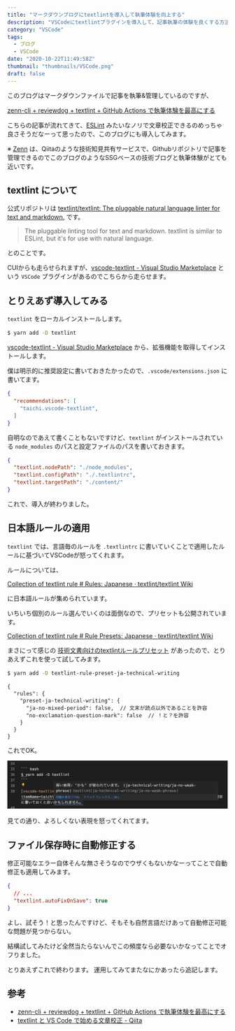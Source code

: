 ```yaml
---
title: "マークダウンブログにtextlintを導入して執筆体験を向上する"
description: "VSCodeにtextlintプラグインを導入して、記事執筆の体験を良くする方法を紹介します。"
category: "VSCode"
tags:
  - ブログ
  - VSCode
date: "2020-10-22T11:49:58Z"
thumbnail: "thumbnails/VSCode.png"
draft: false
---
```


このブログはマークダウンファイルで記事を執筆&管理しているのですが、

[zenn-cli + reviewdog + textlint + GitHub Actions で執筆体験を最高にする](https://zenn.dev/serima/articles/4dac7baf0b9377b0b58b)

こちらの記事が流れてきて、[ESLint](https://eslint.org/) みたいなノリで文章校正できるのめっちゃ良さそうだなーって思ったので、このブログにも導入してみます。

※ [Zenn](https://zenn.dev/) は、Qiitaのような技術知見共有サービスで、Githubリポジトリで記事を管理できるのでこのブログのようなSSGベースの技術ブログと執筆体験がとても近いです。

## textlint について

公式リポジトリは [textlint/textlint: The pluggable natural language linter for text and markdown.](https://github.com/textlint/textlint) です。

> The pluggable linting tool for text and markdown.
textlint is similar to ESLint, but it's for use with natural language.

とのことです。

CUIからも走らせられますが、[vscode-textlint - Visual Studio Marketplace](https://marketplace.visualstudio.com/items?itemName=taichi.vscode-textlint) という `VSCode` プラグインがあるのでこちらから走らせます。

## とりえあず導入してみる

`textlint` をローカルインストールします。

``` bash
$ yarn add -D textlint
```

[vscode-textlint - Visual Studio Marketplace](https://marketplace.visualstudio.com/items?itemName=taichi.vscode-textlint) から、拡張機能を取得してインストールします。

僕は明示的に推奨設定に書いておきたかったので、`.vscode/extensions.json` に書いてます。

``` json:title=.vscode/extensions.json
{
  "recommendations": [
    "taichi.vscode-textlint",
  ]
}
```

自明なのであえて書くこともないですけど、`textlint` がインストールされている `node_modules` のパスと設定ファイルのパスを書いておきます。

``` json:title=.vscode/settings.json
{
  "textlint.nodePath": "./node_modules",
  "textlint.configPath": "./.textlintrc",
  "textlint.targetPath": "./content/"
}
```

これで、導入が終わりました。

## 日本語ルールの適用

`textlint` では、言語毎のルールを `.textlintrc` に書いていくことで適用したルールに基づいてVSCodeが怒ってくれます。

ルールについては、

[Collection of textlint rule # Rules: Japanese · textlint/textlint Wiki](https://github.com/textlint/textlint/wiki/Collection-of-textlint-rule#rules-japanese)

に日本語ルールが集められています。

いちいち個別のルール選んでいくのは面倒なので、プリセットも公開されています。

[Collection of textlint rule # Rule Presets: Japanese · textlint/textlint Wiki](https://github.com/textlint/textlint/wiki/Collection-of-textlint-rule#rule-presets-japanese)

まさにって感じの [技術文書向けのtextlintルールプリセット](https://github.com/textlint-ja/textlint-rule-preset-ja-technical-writing) があったので、とりあえずこれを使って試してみます。

``` bash
$ yarn add -D textlint-rule-preset-ja-technical-writing
```

``` json:title=.textlintrc
{
  "rules": {
    "preset-ja-technical-writing": {
      "ja-no-mixed-period": false,  // 文末が読点以外であることを許容
      "no-exclamation-question-mark": false  // ！と？を許容
    }
  }
}
```

これでOK。

![](./example.png)

見ての通り、よろしくない表現を怒ってくれてます。

## ファイル保存時に自動修正する

修正可能なエラー自体そんな無さそうなのでウザくもないかなーってことで自動修正も適用してみます。

``` json:title=.vscode/settings.json
{
  // ...
  "textlint.autoFixOnSave": true
}
```

よし、試そう！と思ったんですけど、そもそも自然言語だけあって自動修正可能な問題が見つからない。

結構試してみたけど全然当たらないんでこの頻度なら必要ないかなってことでオフりました。

とりあえずこれで終わります。
運用してみてまたなにかあったら追記します。

## 参考

- [zenn-cli + reviewdog + textlint + GitHub Actions で執筆体験を最高にする](https://zenn.dev/serima/articles/4dac7baf0b9377b0b58b)
- [textlint と VS Code で始める文章校正 - Qiita](https://qiita.com/takasp/items/22f7f72b691fda30aea2)
